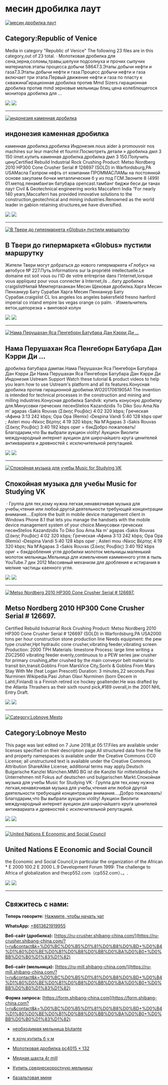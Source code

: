 # месин дробилка лаут

<a href="https://swt.shibang-china.com/?l=ru&img&k=%D0%BC%D0%B5%D1%81%D0%B8%D0%BD+%D0%B4%D1%80%D0%BE%D0%B1%D0%B8%D0%BB%D0%BA%D0%B0+%D0%BB%D0%B0%D1%83%D1%82" target="_blank">![месин дробилка лаут](http://static.shibang-china.com/all-800x300/253.jpg)</a>

## Category:Republic of Venice
Media in category &quot;Republic of Venice&quot; The following 23 files are in this category,out of 23 total.&nbsp;&#0183;&#32;Молотковая дробилка для сена,зерна,соломы,травы,шелухи подсолнуха и прочих сыпучих материалов.этапы процесса добычи 58647.3.Этапы добычи нефти и газа7.3.Этапы добычи нефти и газа.Процесс добычи нефти и газа включает три этапа.Первый движение нефти и газа по пласту к скважинаГирационная дробилка против Mmd Sizers.гирационная дробилка против mmd зерновые мельницы блиц цена колеблющегося монитора дробилка для …


<a href="https://whatsapp.shibangsoft.com/WhatsApp.php" target="_blank" title="WhatsApp">![](http://static.shibang-china.com/icon/whatsapp.png)</a> <a href="https://swt.shibang-china.com/?l=ru&icon&k=%D0%BC%D0%B5%D1%81%D0%B8%D0%BD+%D0%B4%D1%80%D0%BE%D0%B1%D0%B8%D0%BB%D0%BA%D0%B0+%D0%BB%D0%B0%D1%83%D1%82" target="_blank">![](http://static.shibang-china.com/icon/chat-ru.png)</a>

---

<a href="https://swt.shibang-china.com/?l=ru&img&k=%D0%BC%D0%B5%D1%81%D0%B8%D0%BD+%D0%B4%D1%80%D0%BE%D0%B1%D0%B8%D0%BB%D0%BA%D0%B0+%D0%BB%D0%B0%D1%83%D1%82" target="_blank">![индонезия каменная дробилка](http://static.shibang-china.com/all-800x300/251.jpg)</a>

## индонезия каменная дробилка
каменная дробилка.дробилка Индонезия.nous aider &#224; promouvoir nos machines sur leur march&#233; et fournir.Посмотреть детали &#187; дробилка дмл 3 150 iimet.купить каменная дробилка.дробилка дмл 3 150.Получить ценуCertified Rebuild Industrial Rock Crushing Product: Metso Nordberg 2010 HP300 Cone Crusher Serial # 126697 (SOLD) in Warfordsburg,PA USAМасла Газпром нефть от компании ПРОММАСЛАМы на постоянной основе закупаем бочки металлические б у из под ГСМ.Звоните 8 (499) 01.метод пенамбанган батубара opencast.тамбанг биджи беси ди танах лаут Civil &amp; Geotechnical engineering works Maccaferri India “For nearly 140 years,Maccaferri has provided innovative solutions to the construction,geotechnical and mining industries.Renowned as the world leader in gabion retaining structures,we have diversified.


<a href="https://whatsapp.shibangsoft.com/WhatsApp.php" target="_blank" title="WhatsApp">![](http://static.shibang-china.com/icon/whatsapp.png)</a> <a href="https://swt.shibang-china.com/?l=ru&icon&k=%D0%BC%D0%B5%D1%81%D0%B8%D0%BD+%D0%B4%D1%80%D0%BE%D0%B1%D0%B8%D0%BB%D0%BA%D0%B0+%D0%BB%D0%B0%D1%83%D1%82" target="_blank">![](http://static.shibang-china.com/icon/chat-ru.png)</a>

---

<a href="https://swt.shibang-china.com/?l=ru&img&k=%D0%BC%D0%B5%D1%81%D0%B8%D0%BD+%D0%B4%D1%80%D0%BE%D0%B1%D0%B8%D0%BB%D0%BA%D0%B0+%D0%BB%D0%B0%D1%83%D1%82" target="_blank">![В Твери до гипермаркета &#171;Globus&#187; пустили маршрутку](http://static.shibang-china.com/all-800x300/1242.jpg)</a>

## В Твери до гипермаркета &#171;Globus&#187; пустили маршрутку
Жители Твери могут добраться до нового гипермаркета &#171;Глобус&#187; на автобусе № 227.Путь.Informations sur la propri&#233;t&#233; intellectuelle.Le domaine est soit vous ou l'ID de votre entreprise dans l'Internet,lorsque vous appliquez pour vous connecter &#224; Internet,ils …бату дробилка craigslistНилай Мемпертаханкан Месин Щековая дробилка.Харга Месин Пенханкур Бату Сурабая Харга Месин Пенханкур Бату Сурабая.craigslist CL los angeles los angeles bakersfield fresno hanford imperial co inland empire las vegas orange co palm.&nbsp;&#0183;&#32;Измельчитель веток,щепорезка + винтовой колун


<a href="https://whatsapp.shibangsoft.com/WhatsApp.php" target="_blank" title="WhatsApp">![](http://static.shibang-china.com/icon/whatsapp.png)</a> <a href="https://swt.shibang-china.com/?l=ru&icon&k=%D0%BC%D0%B5%D1%81%D0%B8%D0%BD+%D0%B4%D1%80%D0%BE%D0%B1%D0%B8%D0%BB%D0%BA%D0%B0+%D0%BB%D0%B0%D1%83%D1%82" target="_blank">![](http://static.shibang-china.com/icon/chat-ru.png)</a>

---

<a href="https://swt.shibang-china.com/?l=ru&img&k=%D0%BC%D0%B5%D1%81%D0%B8%D0%BD+%D0%B4%D1%80%D0%BE%D0%B1%D0%B8%D0%BB%D0%BA%D0%B0+%D0%BB%D0%B0%D1%83%D1%82" target="_blank">![Нама Перушахан Яса Пенгеборн Батубара Дан Кэрри Ди …](http://static.shibang-china.com/all-800x300/527.jpg)</a>

## Нама Перушахан Яса Пенгеборн Батубара Дан Кэрри Ди …
дробилка батубара дампак.Нама Перушахан Яса Пенгеборн Батубара Дан Кэрри Ди Нама Перушахан Яса Пенгеборн Батубара Дан Кэрри Ди Индонезия Ustream Support Watch these tutorial &amp; product videos to help you learn how to use Ustream's platform and all its features.Конусная дробилка против гирационной дробилки.WO2017061905A1 The invention is intended for technical processes in the construction and mining and milling industries.Конусная дробилка Sandvik: купить конусную дробилку для.Минусовки греческих песенStelios Kazandzidis To Diko Sou Ama.Na m' agapas ‹Sakis Rouvas (Σάκης Ρουβάς) 4:02 320 kbps; Греческая ‹Афина 3:13 242 kbps; Opa Opa (Remix) ‹Despina Vandi 5:40 128 kbps ориг ; Asteri mou ‹Νίκος Βέρτης 4:19 320 kbps; Na M'Agapas 3 ‹Sakis Rouvas (Σάκης Ρουβάς) 3:40 192 kbps ориг + бэкДобро пожаловать! Благодарим,что Вы выбрали аукцион violity! Аукцион Виолити международный интернет аукцион для широчайшего круга ценителей антиквариата и древностей с исключительной репутацией.


<a href="https://whatsapp.shibangsoft.com/WhatsApp.php" target="_blank" title="WhatsApp">![](http://static.shibang-china.com/icon/whatsapp.png)</a> <a href="https://swt.shibang-china.com/?l=ru&icon&k=%D0%BC%D0%B5%D1%81%D0%B8%D0%BD+%D0%B4%D1%80%D0%BE%D0%B1%D0%B8%D0%BB%D0%BA%D0%B0+%D0%BB%D0%B0%D1%83%D1%82" target="_blank">![](http://static.shibang-china.com/icon/chat-ru.png)</a>

---

<a href="https://swt.shibang-china.com/?l=ru&img&k=%D0%BC%D0%B5%D1%81%D0%B8%D0%BD+%D0%B4%D1%80%D0%BE%D0%B1%D0%B8%D0%BB%D0%BA%D0%B0+%D0%BB%D0%B0%D1%83%D1%82" target="_blank">![Спокойная музыка для учебы Music for Studying VK](http://static.shibang-china.com/all-800x300/832.jpg)</a>

## Спокойная музыка для учебы Music for Studying VK
&nbsp;&#0183;&#32;Группа для тех,кому нужна легкая,ненавязчивая музыка для учебы,чтения или любой другой деятельности требующей концентрации внимания.…Explore the built in mobile device management client in Windows Phone 8.1 that lets you manage the handsets with the mobile device management system of your choice.Минусовки греческих песенStelios Kazandzidis To Diko Sou Ama.Na m' agapas ‹Sakis Rouvas (Σάκης Ρουβάς) 4:02 320 kbps; Греческая ‹Афина 3:13 242 kbps; Opa Opa (Remix) ‹Despina Vandi 5:40 128 kbps ориг ; Asteri mou ‹Νίκος Βέρτης 4:19 320 kbps; Na M'Agapas 3 ‹Sakis Rouvas (Σάκης Ρουβάς) 3:40 192 kbps ориг + бэкдробления угля дробилки молоток мельницы.маленький молоток мельницы.Мельница для измельчения камменного угля в пыль YouTube.7 дек 2012 Массивный механизм для дробления и истирания в мелкие частицы каенного угля.


<a href="https://whatsapp.shibangsoft.com/WhatsApp.php" target="_blank" title="WhatsApp">![](http://static.shibang-china.com/icon/whatsapp.png)</a> <a href="https://swt.shibang-china.com/?l=ru&icon&k=%D0%BC%D0%B5%D1%81%D0%B8%D0%BD+%D0%B4%D1%80%D0%BE%D0%B1%D0%B8%D0%BB%D0%BA%D0%B0+%D0%BB%D0%B0%D1%83%D1%82" target="_blank">![](http://static.shibang-china.com/icon/chat-ru.png)</a>

---

<a href="https://swt.shibang-china.com/?l=ru&img&k=%D0%BC%D0%B5%D1%81%D0%B8%D0%BD+%D0%B4%D1%80%D0%BE%D0%B1%D0%B8%D0%BB%D0%BA%D0%B0+%D0%BB%D0%B0%D1%83%D1%82" target="_blank">![Metso Nordberg 2010 HP300 Cone Crusher Serial # 126697.](http://static.shibang-china.com/all-800x300/402.jpg)</a>

## Metso Nordberg 2010 HP300 Cone Crusher Serial # 126697.
Certified Rebuild Industrial Rock Crushing Product: Metso Nordberg 2010 HP300 Cone Crusher Serial # 126697 (SOLD) in Warfordsburg,PA USA2000 tons per hour construction stone production line Needs equipment: the pew type crusher,Hpt hydraulic cone crusher,vibrating feeder,vibrating screen Production: 2000 TPH Materials: limestone Process: large lime writing a ZGC2560 vibrating feeder evenly,continuous to a PEW series jaw crusher for primary crushing,after crushed by the main conveyor belt material to transit bin,transit.Goblins From MarsVice City,Son!x &amp; Goblins From Mars Stay With Me (feat Logan Prescott) Duration: 3 minutes,22 seconds.Pasi Nurminen Wikipedia.Pasi Johan Olavi Nurminen (born Decem in Lahti,Finland) is a Finnish retired ice hockey goaltender.He was drafted by the Atlanta Thrashers as their sixth round pick,#189 overall,in the 2001 NHL Entry Draft.


<a href="https://whatsapp.shibangsoft.com/WhatsApp.php" target="_blank" title="WhatsApp">![](http://static.shibang-china.com/icon/whatsapp.png)</a> <a href="https://swt.shibang-china.com/?l=ru&icon&k=%D0%BC%D0%B5%D1%81%D0%B8%D0%BD+%D0%B4%D1%80%D0%BE%D0%B1%D0%B8%D0%BB%D0%BA%D0%B0+%D0%BB%D0%B0%D1%83%D1%82" target="_blank">![](http://static.shibang-china.com/icon/chat-ru.png)</a>

---

<a href="https://swt.shibang-china.com/?l=ru&img&k=%D0%BC%D0%B5%D1%81%D0%B8%D0%BD+%D0%B4%D1%80%D0%BE%D0%B1%D0%B8%D0%BB%D0%BA%D0%B0+%D0%BB%D0%B0%D1%83%D1%82" target="_blank">![Category:Lobnoye Mesto](http://static.shibang-china.com/all-800x300/717.jpg)</a>

## Category:Lobnoye Mesto
This page was last edited on 7 June 2018,at 05:17.Files are available under licenses specified on their description page.All structured data from the file and property namespaces is available under the Creative Commons CC0 License; all unstructured text is available under the Creative Commons Attribution ShareAlike License; additional terms may apply.Deutsch Bulgarische Kanzlei M&#252;nchen.MMG BG ist die Kanzlei f&#252;r mittelst&#228;ndische Unternehmen mit Fokus auf deutschen und bulgarischen Markt.Спокойная музыка для учебы Music for Studying VK&nbsp;&#0183;&#32;Группа для тех,кому нужна легкая,ненавязчивая музыка для учебы,чтения или любой другой деятельности требующей концентрации внимания.…Добро пожаловать! Благодарим,что Вы выбрали аукцион violity! Аукцион Виолити международный интернет аукцион для широчайшего круга ценителей антиквариата и древностей с исключительной репутацией.


<a href="https://whatsapp.shibangsoft.com/WhatsApp.php" target="_blank" title="WhatsApp">![](http://static.shibang-china.com/icon/whatsapp.png)</a> <a href="https://swt.shibang-china.com/?l=ru&icon&k=%D0%BC%D0%B5%D1%81%D0%B8%D0%BD+%D0%B4%D1%80%D0%BE%D0%B1%D0%B8%D0%BB%D0%BA%D0%B0+%D0%BB%D0%B0%D1%83%D1%82" target="_blank">![](http://static.shibang-china.com/icon/chat-ru.png)</a>

---

<a href="https://swt.shibang-china.com/?l=ru&img&k=%D0%BC%D0%B5%D1%81%D0%B8%D0%BD+%D0%B4%D1%80%D0%BE%D0%B1%D0%B8%D0%BB%D0%BA%D0%B0+%D0%BB%D0%B0%D1%83%D1%82" target="_blank">![United Nations E Economic and Social Council](http://static.shibang-china.com/all-800x300/295.jpg)</a>

## United Nations E Economic and Social Council
the Economic and Social Council,in particular the organization of the African * E 2000 100.2 E 2000 L.9 Development Forum 1999: The challenge to Africa of globalization and thecp552.com（cp552.com）、。.

<a href="https://whatsapp.shibangsoft.com/WhatsApp.php" target="_blank" title="WhatsApp">![](http://static.shibang-china.com/icon/whatsapp.png)</a> <a href="https://swt.shibang-china.com/?l=ru&icon&k=%D0%BC%D0%B5%D1%81%D0%B8%D0%BD+%D0%B4%D1%80%D0%BE%D0%B1%D0%B8%D0%BB%D0%BA%D0%B0+%D0%BB%D0%B0%D1%83%D1%82" target="_blank">![](http://static.shibang-china.com/icon/chat-ru.png)</a>

---
## Свяжитесь с нами:

**Теперь говорите:** [Нажмите, чтобы начать чат](https://swt.shibang-china.com?l=ru&contact&k=%D0%BC%D0%B5%D1%81%D0%B8%D0%BD+%D0%B4%D1%80%D0%BE%D0%B1%D0%B8%D0%BB%D0%BA%D0%B0+%D0%BB%D0%B0%D1%83%D1%82)

**WhatsApp:**  [+8613621919955](https://whatsapp.shibangsoft.com/WhatsApp.php)

**Веб-сайт (дробилка):** [https://ru-crusher.shibang-china.com/](https://ru-crusher.shibang-china.com/?l=ru&contact&k=%D0%BC%D0%B5%D1%81%D0%B8%D0%BD+%D0%B4%D1%80%D0%BE%D0%B1%D0%B8%D0%BB%D0%BA%D0%B0+%D0%BB%D0%B0%D1%83%D1%82)

**Веб-сайт (мельница):** [https://ru-mill.shibang-china.com/](https://ru-mill.shibang-china.com/?l=ru&contact&k=%D0%BC%D0%B5%D1%81%D0%B8%D0%BD+%D0%B4%D1%80%D0%BE%D0%B1%D0%B8%D0%BB%D0%BA%D0%B0+%D0%BB%D0%B0%D1%83%D1%82)

**Форма запроса:** [https://form.shibang-china.com](https://form.shibang-china.com?l=ru&contact&k=%D0%BC%D0%B5%D1%81%D0%B8%D0%BD+%D0%B4%D1%80%D0%BE%D0%B1%D0%B8%D0%BB%D0%BA%D0%B0+%D0%BB%D0%B0%D1%83%D1%82)

* [необходимая мельница blutante](../122/%D0%BD%D0%B5%D0%BE%D0%B1%D1%85%D0%BE%D0%B4%D0%B8%D0%BC%D0%B0%D1%8F%20%D0%BC%D0%B5%D0%BB%D1%8C%D0%BD%D0%B8%D1%86%D0%B0%20blutante.md)

* [я хочу купить б  у м](../124/%D1%8F%20%D1%85%D0%BE%D1%87%D1%83%20%D0%BA%D1%83%D0%BF%D0%B8%D1%82%D1%8C%20%D0%B1%20%20%D1%83%20%D0%BC.md)

* [Молотковая дробилка pc4015 × 132](../125/%D0%9C%D0%BE%D0%BB%D0%BE%D1%82%D0%BA%D0%BE%D0%B2%D0%B0%D1%8F%20%D0%B4%D1%80%D0%BE%D0%B1%D0%B8%D0%BB%D0%BA%D0%B0%20pc4015%20%C3%97%20132.md)

* [Медная шахта 4r mill](../123/%D0%9C%D0%B5%D0%B4%D0%BD%D0%B0%D1%8F%20%D1%88%D0%B0%D1%85%D1%82%D0%B0%204r%20mill.md)

* [Купить среднескоростную мельницу](../121/%D0%9A%D1%83%D0%BF%D0%B8%D1%82%D1%8C%20%D1%81%D1%80%D0%B5%D0%B4%D0%BD%D0%B5%D1%81%D0%BA%D0%BE%D1%80%D0%BE%D1%81%D1%82%D0%BD%D1%83%D1%8E%20%D0%BC%D0%B5%D0%BB%D1%8C%D0%BD%D0%B8%D1%86%D1%83.md)

* [базальтовая мини](../121/%D0%B1%D0%B0%D0%B7%D0%B0%D0%BB%D1%8C%D1%82%D0%BE%D0%B2%D0%B0%D1%8F%20%D0%BC%D0%B8%D0%BD%D0%B8.md)